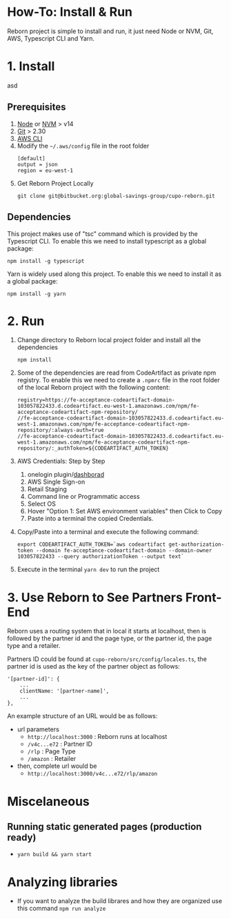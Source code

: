 # How-To: Install & Run
Reborn project is simple to install and run, it just need Node or NVM, Git, AWS, Typescript CLI and Yarn.

# 1. Install
asd

## Prerequisites

1. [Node](https://nodejs.org/en/download/) or [NVM](https://github.com/nvm-sh/nvm) > v14
2. [Git](https://git-scm.com/downloads) > 2.30
3. [AWS CLI](https://docs.aws.amazon.com/cli/latest/userguide/getting-started-version.html)
4. Modify the `~/.aws/config` file in the root folder
    ```
    [default]
    output = json
    region = eu-west-1
    ```
5. Get Reborn Project Locally
   ```
   git clone git@bitbucket.org:global-savings-group/cupo-reborn.git
   ```


## Dependencies
This project makes use of "tsc" command which is provided by the Typescript CLI. To enable this we need to install typescript as a global package:
```
npm install -g typescript
```

Yarn is widely used along this project. To enable this we need to install it as a global package:
```
npm install -g yarn
```


# 2. Run

1. Change directory to Reborn local project folder and install all the dependencies
   ```
   npm install
   ```

2. Some of the dependencies are read from CodeArtifact as private npm registry. To enable this we need to create a `.npmrc` file in the root folder of the local Reborn project with the following content:
    ```
    registry=https://fe-acceptance-codeartifact-domain-103057822433.d.codeartifact.eu-west-1.amazonaws.com/npm/fe-acceptance-codeartifact-npm-repository/
    //fe-acceptance-codeartifact-domain-103057822433.d.codeartifact.eu-west-1.amazonaws.com/npm/fe-acceptance-codeartifact-npm-repository/:always-auth=true
    //fe-acceptance-codeartifact-domain-103057822433.d.codeartifact.eu-west-1.amazonaws.com/npm/fe-acceptance-codeartifact-npm-repository/:_authToken=${CODEARTIFACT_AUTH_TOKEN}
    ```

3. AWS Credentials: Step by Step
   1. onelogin plugin/[dashborad](https://joingsg.onelogin.com/portal)
   2. AWS Single Sign-on 
   3. Retail Staging 
   4. Command line or Programmatic access
   5. Select OS
   6. Hover "Option 1: Set AWS environment variables" then Click to Copy
   7. Paste into a terminal the copied Credentials.

4. Copy/Paste into a terminal and execute the following command:
    ```
    export CODEARTIFACT_AUTH_TOKEN=`aws codeartifact get-authorization-token --domain fe-acceptance-codeartifact-domain --domain-owner 103057822433 --query authorizationToken --output text`
    ```

5. Execute in the terminal `yarn dev` to run the project


# 3. Use Reborn to See Partners Front-End
Reborn uses a routing system that in local it starts at localhost, then is followed by the partner id and the page type, or the partner id, the page type and a retailer.

Partners ID could be found at `cupo-reborn/src/config/locales.ts`, the partner id is used as the key of the partner object as follows:
```
'[partner-id]': {
    ...
    clientName: '[partner-name]',
    ...
},
```

An example structure of an URL would be as follows:

* url parameters
  * `http://localhost:3000` : Reborn runs at localhost
  * `/v4c...e72` : Partner ID
  * `/rlp` : Page Type
  * `/amazon` : Retailer
* then, complete url would be 
  * `http://localhost:3000/v4c...e72/rlp/amazon`




# Miscelaneous
## Running static generated pages (production ready)

-   `yarn build && yarn start`

# Analyzing libraries

-   If you want to analyze the build librares and how they are organized use this command
    `npm run analyze`

